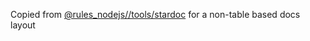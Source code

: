 Copied from [@rules_nodejs//tools/stardoc](https://github.com/bazelbuild/rules_nodejs/tree/stable/tools/stardoc) for a non-table based docs layout